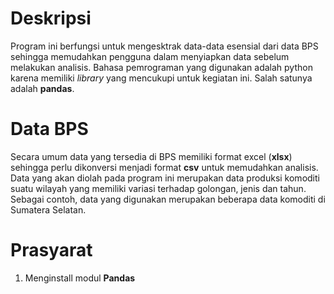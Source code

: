 # Deskripsi
Program ini berfungsi untuk mengesktrak data-data esensial dari data BPS
sehingga memudahkan pengguna dalam menyiapkan data sebelum melakukan analisis.
Bahasa pemrograman yang digunakan adalah python karena memiliki *library* yang 
mencukupi untuk kegiatan ini. Salah satunya adalah **pandas**.

# Data BPS
Secara umum data yang tersedia di BPS memiliki format excel (**xlsx**)
sehingga perlu dikonversi menjadi format **csv** untuk memudahkan analisis. Data yang akan diolah pada program ini merupakan data produksi komoditi suatu wilayah yang memiliki variasi terhadap golongan, jenis dan tahun. Sebagai contoh, data yang digunakan merupakan
beberapa data komoditi di Sumatera Selatan.

# Prasyarat
1. Menginstall modul **Pandas**
